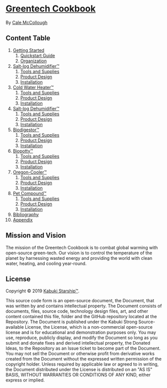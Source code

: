 # [Greentech Cookbook](github.com/oregon-cooler/greentech_cookbook)

By [Cale McCollough](https://calemccollough.github.io)

## Content Table

1. [Getting Started](./getting_started)
   1. [Quickstart Guide](./getting_started/quickstart_guide)
   1. [Organization](./getting_started/organization)
1. [Salt-log Dehumidifier™](./salt-log_dehumidifier)
   1. [Tools and Supplies](./salt-log_dehumidifier/tools_and_supplies)
   1. [Product Design](./salt-log_dehumidifier/product_design)
   1. [Installation](./salt-log_dehumidifier/installation)
1. [Cold Water Heater™](./cold_water_heater)
   1. [Tools and Supplies](./cold_water_heater/tools_and_supplies)
   1. [Product Design](./cold_water_heater/product_design)
   1. [Installation](./cold_water_heater/installation)
1. [Salt-log Dehumidifier™](./salt-log_dehumidifier)
   1. [Tools and Supplies](./log_dehumidifier/tools_and_supplies)
   1. [Product Design](./log_dehumidifier/product_design)
   1. [Installation](./log_dehumidifier/installation)
1. [Biodigestor™](./biodigestor)
   1. [Tools and Supplies](./biodigestor/tools_and_supplies)
   1. [Product Design](./biodigestor/product_design)
   1. [Installation](./biodigestor/installation)
1. [Biopotty™](./cold_water_heater)
   1. [Tools and Supplies](./cold_water_heater/tools_and_supplies)
   1. [Product Design](./cold_water_heater/product_design)
   1. [Installation](./cold_water_heater/installation)
1. [Oregon-Cooler™](./oregon-cooler)
   1. [Tools and Supplies](./oregon-cooler/tools_and_supplies)
   1. [Product Design](./oregon-cooler/product_design)
   1. [Installation](./oregon-cooler/installation)
1. [Pet Compound™](./pet_compound)
   1. [Tools and Supplies](./pet_compound/tools_and_supplies)
   1. [Product Design](./pet_compound/product_design)
   1. [Installation](./pet_compound/installation)
1. [Bibliography](./bibliography)
1. [Appendix](./appendix)

## Mission and Vision

The mission of the Greentech Cookbook is to combat global warming with open-source green-tech. Our vision is to control the temperature of the planet by harnessing wasted energy and providing the world with clean water, heating, and cooling year-round.

## License

Copyright © 2019 [Kabuki Starship™](https://kabukistarship.com).

This source code form is an open-source document, the Document, that was written by and contains intellectual property. The Document consists of documents, files, source code, technology design files, art, and other content contained this file, folder and the GitHub repository located at the Repository. The Document is published under the Kabuki Strong Source-available License, the License, which is a non-commercial open-source license and is for educational and demonstration purposes only. You may use, reproduce, publicly display, and modify the Document so long as you submit and donate fixes and derived intellectual property, the Donated Ideas, to the Repository as an Issue ticket to become part of the Document. You may not sell the Document or otherwise profit from derivative works created from the Document without the expressed written permission of the copyright holder. Unless required by applicable law or agreed to in writing, the Document distributed under the License is distributed on an "AS IS" BASIS, WITHOUT WARRANTIES OR CONDITIONS OF ANY KIND, either express or implied.
